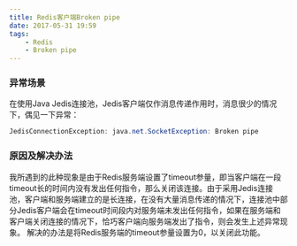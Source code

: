 ```yaml
---
title: Redis客户端Broken pipe
date: 2017-05-31 19:59
tags:
    - Redis
    - Broken pipe
---
```


### 异常场景
在使用Java Jedis连接池，Jedis客户端仅作消息传递作用时，消息很少的情况下，偶见一下异常：
``` java
JedisConnectionException: java.net.SocketException: Broken pipe
```

### 原因及解决办法
我所遇到的此种现象是由于Redis服务端设置了timeout参量，即当客户端在一段timeout长的时间内没有发出任何指令，那么关闭该连接。由于采用Jedis连接池，客户端和服务端建立的是长连接，在没有大量消息传递的情况下，连接池中部分Jedis客户端会在timeout时间段内对服务端未发出任何指令，如果在服务端和客户端关闭连接的情况下，恰巧客户端向服务端发出了指令，则会发生上述异常现象。
解决的办法是将Redis服务端的timeout参量设置为0，以关闭此功能。
